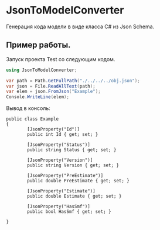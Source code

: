 # JsonToModelConverter
Генерация кода модели в виде класса C# из Json Schema.

## Пример работы.
Запуск проекта Test со следующим кодом.
```csharp
using JsonToModelConverter;

var path = Path.GetFullPath("./../../../obj.json");
var json = File.ReadAllText(path);
var elem = json.FromJson("Example");
Console.WriteLine(elem);
```
Вывод в консоль:
```
public class Example
{
        [JsonProperty("Id")]
        public int Id { get; set; }

        [JsonProperty("Status")]
        public string Status { get; set; }

        [JsonProperty("Version")]
        public string Version { get; set; }

        [JsonProperty("PreEstimate")]
        public double PreEstimate { get; set; }

        [JsonProperty("Estimate")]
        public double Estimate { get; set; }

        [JsonProperty("HasSmf")]
        public bool HasSmf { get; set; }

}
```
